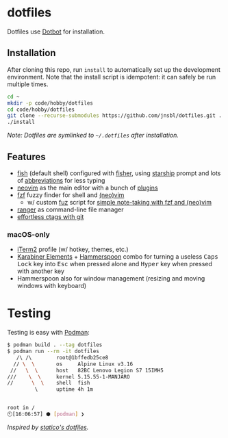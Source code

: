 # dotfiles

Dotfiles use [Dotbot](https://github.com/anishathalye/dotbot) for installation.

## Installation

After cloning this repo, run `install` to automatically set up the development environment. Note that the install script is idempotent: it can safely be run multiple times.

```bash
cd ~
mkdir -p code/hobby/dotfiles
cd code/hobby/dotfiles
git clone --recurse-submodules https://github.com/jnsbl/dotfiles.git .
./install
```

_Note: Dotfiles are symlinked to `~/.dotfiles` after installation._

## Features

- [fish](https://fishshell.com/) (default shell) configured with [fisher](https://github.com/jorgebucaran/fisher), using [starship](https://starship.rs/) prompt and lots of [abbreviations](https://github.com/jnsbl/dotfiles/blob/master/fish/config.fish) for less typing
- [neovim](https://neovim.io/) as the main editor with a bunch of [plugins](https://github.com/jnsbl/dotfiles/blob/master/neovim/settings/main.vimrc)
- [fzf](https://github.com/junegunn/fzf) fuzzy finder for shell and [(neo)vim](https://github.com/junegunn/fzf.vim)
  - w/ custom [fuz](https://github.com/jnsbl/dotfiles/blob/master/bin/fuz) script for [simple note-taking with fzf and (neo)vim](https://medium.com/adorableio/simple-note-taking-with-fzf-and-vim-2a647a39cfa)
- [ranger](https://github.com/ranger/ranger) as command-line file manager
- [effortless ctags with git](https://tbaggery.com/2011/08/08/effortless-ctags-with-git.html)

### macOS-only

- [iTerm2](https://iterm2.com/) profile (w/ hotkey, themes, etc.)
- [Karabiner Elements](https://karabiner-elements.pqrs.org/) + [Hammerspoon](https://www.hammerspoon.org/) combo for turning a useless <kbd>Caps Lock</kbd> key into <kbd>Esc</kbd> when pressed alone and <kbd>Hyper</kbd> key when pressed with another key
- Hammerspoon also for window management (resizing and moving windows with keyboard)

# Testing

Testing is easy with [Podman](https://podman.io/):

```bash
$ podman build . --tag dotfiles
$ podman run --rm -it dotfiles
   /\ /\        root@1bffedb25ce8
  // \  \       os     Alpine Linux v3.16
 //   \  \      host   82BC Lenovo Legion S7 15IMH5
///    \  \     kernel 5.15.55-1-MANJARO
//      \  \    shell  fish
         \      uptime 4h 1m


root in /
🕙[16:06:57] ⬢ [podman] ❯
```
_Inspired by [statico's dotfiles](https://github.com/statico/dotfiles)._
